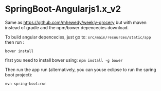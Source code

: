 # SpringBoot-Angularjs1.x_v2

Same as https://github.com/mhewedy/weekly-grocery but with maven instead of gradle and the npm/bower depencecies download.

To build angular depencecies, just go to: `src/main/resources/static/app` then run :

 `bower install`

first you need to install bower using: `npm install -g bower`


Then run the app run (alternatively, you can youse eclipse to run the spring boot project):

`mvn spring-boot:run`